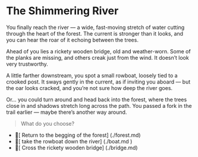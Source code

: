 #  The Shimmering River

You finally reach the river — a wide, fast-moving stretch of water cutting through the heart of the forest. The current is stronger than it looks, and you can hear the roar of it echoing between the trees.

Ahead of you lies a rickety wooden bridge, old and weather-worn. Some of the planks are missing, and others creak just from the wind. It doesn’t look very trustworthy.

A little farther downstream, you spot a small rowboat, loosely tied to a crooked post. It sways gently in the current, as if inviting you aboard — but the oar looks cracked, and you’re not sure how deep the river goes.

Or… you could turn around and head back into the forest, where the trees close in and shadows stretch long across the path. You passed a fork in the trail earlier — maybe there’s another way around.

> What do you choose? 


- 🌲[ Return to the begging of the forest] (./forest.md)
 - 🚣[ take the rowboat down the river] (./boat.md ) 
-  🌉[ Cross the rickety wooden bridge] (./bridge.md)